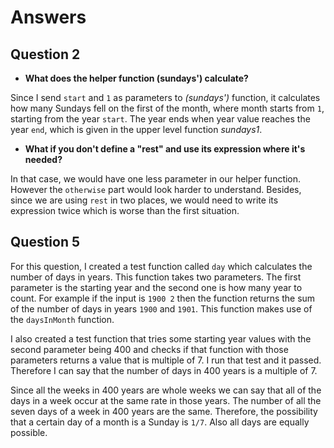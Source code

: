 # Answers
## Question 2
 - **What does the helper function (sundays') calculate?**

Since I send `start` and `1` as parameters to *(sundays')* function, it calculates how many Sundays fell on the first of the month, where month starts from `1`, starting from the year `start`. The year ends when year value reaches the year `end`, which is given in the upper level function *sundays1*.
 - **What if you don't define a "rest" and use its expression where it's needed?**

In that case, we would have one less parameter in our helper function. However the `otherwise` part would look harder to understand. Besides, since we are using `rest` in two places, we would need to write its expression twice which is worse than the first situation.

## Question 5
For this question, I created a test function called `day` which calculates the number of days in years. This function takes two parameters. The first parameter is the starting year and the second one is how many year to count. For example if the input is `1900 2` then the function returns the sum of the number of days in years `1900` and `1901`. This function makes use of the `daysInMonth` function.

I also created a test function that tries some starting year values with the second parameter being 400 and checks if that function with those parameters returns a value that is multiple of 7. I run that test and it passed. Therefore I can say that the number of days in 400 years is a multiple of 7.

Since all the weeks in 400 years are whole weeks we can say that all of the days in a week occur at the same rate in those years. The number of all the seven days of a week in 400 years are the same. Therefore, the possibility that a certain day of a month is a Sunday is `1/7`. Also all days are equally possible.
